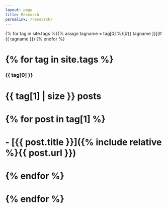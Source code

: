 ```yaml
---
layout: page
title: Research
permalink: /research/
---
```


{% for tag in site.tags %}{% assign tagname = tag[0] %}[#{{ tagname }}](#{{ tagname }}) {% endfor %}

# {% for tag in site.tags %}
### {{ tag[0] }}
# {{ tag[1] | size }} posts
#  {% for post in tag[1] %}
# - [{{ post.title }}]({% include relative %}{{ post.url }})
#  {% endfor %}
# {% endfor %}
